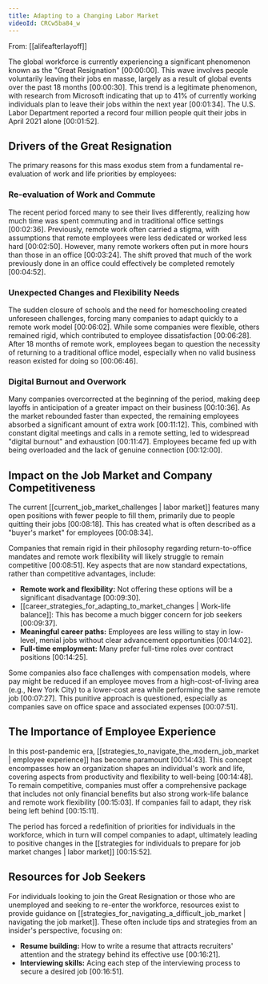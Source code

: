 ```yaml
---
title: Adapting to a Changing Labor Market
videoId: CRCw5ba84_w
---
```


From: [[alifeafterlayoff]] <br/> 

The global workforce is currently experiencing a significant phenomenon known as the "Great Resignation" <a class="yt-timestamp" data-t="00:00:00">[00:00:00]</a>. This wave involves people voluntarily leaving their jobs en masse, largely as a result of global events over the past 18 months <a class="yt-timestamp" data-t="00:00:30">[00:00:30]</a>. This trend is a legitimate phenomenon, with research from Microsoft indicating that up to 41% of currently working individuals plan to leave their jobs within the next year <a class="yt-timestamp" data-t="00:01:34">[00:01:34]</a>. The U.S. Labor Department reported a record four million people quit their jobs in April 2021 alone <a class="yt-timestamp" data-t="00:01:52">[00:01:52]</a>.

## Drivers of the Great Resignation

The primary reasons for this mass exodus stem from a fundamental re-evaluation of work and life priorities by employees:

### Re-evaluation of Work and Commute
The recent period forced many to see their lives differently, realizing how much time was spent commuting and in traditional office settings <a class="yt-timestamp" data-t="00:02:36">[00:02:36]</a>. Previously, remote work often carried a stigma, with assumptions that remote employees were less dedicated or worked less hard <a class="yt-timestamp" data-t="00:02:50">[00:02:50]</a>. However, many remote workers often put in more hours than those in an office <a class="yt-timestamp" data-t="00:03:24">[00:03:24]</a>. The shift proved that much of the work previously done in an office could effectively be completed remotely <a class="yt-timestamp" data-t="00:04:52">[00:04:52]</a>.

### Unexpected Changes and Flexibility Needs
The sudden closure of schools and the need for homeschooling created unforeseen challenges, forcing many companies to adapt quickly to a remote work model <a class="yt-timestamp" data-t="00:06:02">[00:06:02]</a>. While some companies were flexible, others remained rigid, which contributed to employee dissatisfaction <a class="yt-timestamp" data-t="00:06:28">[00:06:28]</a>. After 18 months of remote work, employees began to question the necessity of returning to a traditional office model, especially when no valid business reason existed for doing so <a class="yt-timestamp" data-t="00:06:46">[00:06:46]</a>.

### Digital Burnout and Overwork
Many companies overcorrected at the beginning of the period, making deep layoffs in anticipation of a greater impact on their business <a class="yt-timestamp" data-t="00:10:36">[00:10:36]</a>. As the market rebounded faster than expected, the remaining employees absorbed a significant amount of extra work <a class="yt-timestamp" data-t="00:11:12">[00:11:12]</a>. This, combined with constant digital meetings and calls in a remote setting, led to widespread "digital burnout" and exhaustion <a class="yt-timestamp" data-t="00:11:47">[00:11:47]</a>. Employees became fed up with being overloaded and the lack of genuine connection <a class="yt-timestamp" data-t="00:12:00">[00:12:00]</a>.

## Impact on the Job Market and Company Competitiveness

The current [[current_job_market_challenges | labor market]] features many open positions with fewer people to fill them, primarily due to people quitting their jobs <a class="yt-timestamp" data-t="00:08:18">[00:08:18]</a>. This has created what is often described as a "buyer's market" for employees <a class="yt-timestamp" data-t="00:08:34">[00:08:34]</a>.

Companies that remain rigid in their philosophy regarding return-to-office mandates and remote work flexibility will likely struggle to remain competitive <a class="yt-timestamp" data-t="00:08:51">[00:08:51]</a>. Key aspects that are now standard expectations, rather than competitive advantages, include:
*   **Remote work and flexibility:** Not offering these options will be a significant disadvantage <a class="yt-timestamp" data-t="00:09:30">[00:09:30]</a>.
*   [[career_strategies_for_adapting_to_market_changes | Work-life balance]]: This has become a much bigger concern for job seekers <a class="yt-timestamp" data-t="00:09:37">[00:09:37]</a>.
*   **Meaningful career paths:** Employees are less willing to stay in low-level, menial jobs without clear advancement opportunities <a class="yt-timestamp" data-t="00:14:02">[00:14:02]</a>.
*   **Full-time employment:** Many prefer full-time roles over contract positions <a class="yt-timestamp" data-t="00:14:25">[00:14:25]</a>.

Some companies also face challenges with compensation models, where pay might be reduced if an employee moves from a high-cost-of-living area (e.g., New York City) to a lower-cost area while performing the same remote job <a class="yt-timestamp" data-t="00:07:27">[00:07:27]</a>. This punitive approach is questioned, especially as companies save on office space and associated expenses <a class="yt-timestamp" data-t="00:07:51">[00:07:51]</a>.

## The Importance of Employee Experience

In this post-pandemic era, [[strategies_to_navigate_the_modern_job_market | employee experience]] has become paramount <a class="yt-timestamp" data-t="00:14:43">[00:14:43]</a>. This concept encompasses how an organization shapes an individual's work and life, covering aspects from productivity and flexibility to well-being <a class="yt-timestamp" data-t="00:14:48">[00:14:48]</a>. To remain competitive, companies must offer a comprehensive package that includes not only financial benefits but also strong work-life balance and remote work flexibility <a class="yt-timestamp" data-t="00:15:03">[00:15:03]</a>. If companies fail to adapt, they risk being left behind <a class="yt-timestamp" data-t="00:15:11">[00:15:11]</a>.

The period has forced a redefinition of priorities for individuals in the workforce, which in turn will compel companies to adapt, ultimately leading to positive changes in the [[strategies for individuals to prepare for job market changes | labor market]] <a class="yt-timestamp" data-t="00:15:52">[00:15:52]</a>.

## Resources for Job Seekers

For individuals looking to join the Great Resignation or those who are unemployed and seeking to re-enter the workforce, resources exist to provide guidance on [[strategies_for_navigating_a_difficult_job_market | navigating the job market]]. These often include tips and strategies from an insider's perspective, focusing on:
*   **Resume building:** How to write a resume that attracts recruiters' attention and the strategy behind its effective use <a class="yt-timestamp" data-t="00:16:21">[00:16:21]</a>.
*   **Interviewing skills:** Acing each step of the interviewing process to secure a desired job <a class="yt-timestamp" data-t="00:16:51">[00:16:51]</a>.